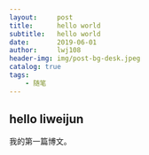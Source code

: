 ```yaml
---
layout:     post
title:      hello world
subtitle:   hello world
date:       2019-06-01
author:     lwj108
header-img: img/post-bg-desk.jpeg
catalog: true
tags:
    - 随笔
---
```


## hello liweijun
我的第一篇博文。